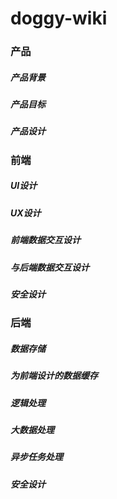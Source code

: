 # doggy-wiki

### 产品
##### 产品背景
##### 产品目标
##### 产品设计

### 前端
##### UI设计
##### UX设计
##### 前端数据交互设计
##### 与后端数据交互设计
##### 安全设计

### 后端
##### 数据存储
##### 为前端设计的数据缓存
##### 逻辑处理
##### 大数据处理
##### 异步任务处理
##### 安全设计

